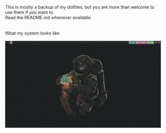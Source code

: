 This is mostly a backup of my dotfiles, but you are more than welcome to use them if you want to.\
Read the README.md whenever available.\
\
\
What my system looks like\
\
![alt text](https://github.com/AymenBenbellil/aymenbenbellil.github.io/blob/main/photos/i3-1.png "i3")

